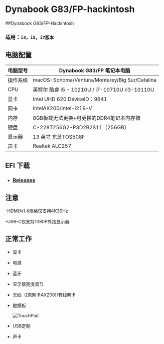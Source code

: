 # Dynabook G83/FP-hackintosh

##Dynabook G83/FP-Hackintosh
### 适用：`i3，i5，i7版本`
## 电脑配置
| 电脑型号|       Dynabook G83/FP 笔记本电脑           |
| ------------- | ----------------------------------- |
|操作系统|  macOS-Sonoma/Ventura/Monterey/Big Sur/Catalina  |
| CPU   |      英特尔 酷睿 i5 - 10210U / i7-10710U /i3-10110U
| 显卡| Intel UHD 620 DeviceID：9B41|
| 网卡 | IntelAX200/Intel-i219-V |
|内存 | 8GB板载无法更换+可更换的DDR4笔记本内存槽 |
| 硬盘 | C-228T256G2-P3D2B2S11（256GB） |
| 显示器| 13 英寸 东芝TOS508F |
| 声卡 | Realtek ALC257 |
## EFI 下载
  - ### [Releases]()


## 注意
-HDMI为1.4规格仅支持4K30Hz

-USB-C仅支持1080P外接显示器

## 正常工作
- 显卡

- 电源

- 蓝牙

- 显示器亮度调节

- 无线（[原网卡AX200]/有线网卡

- 触摸板 

  ![TouchPad](./screenshot/TouchPad.png)

- USB定制

- 声卡

